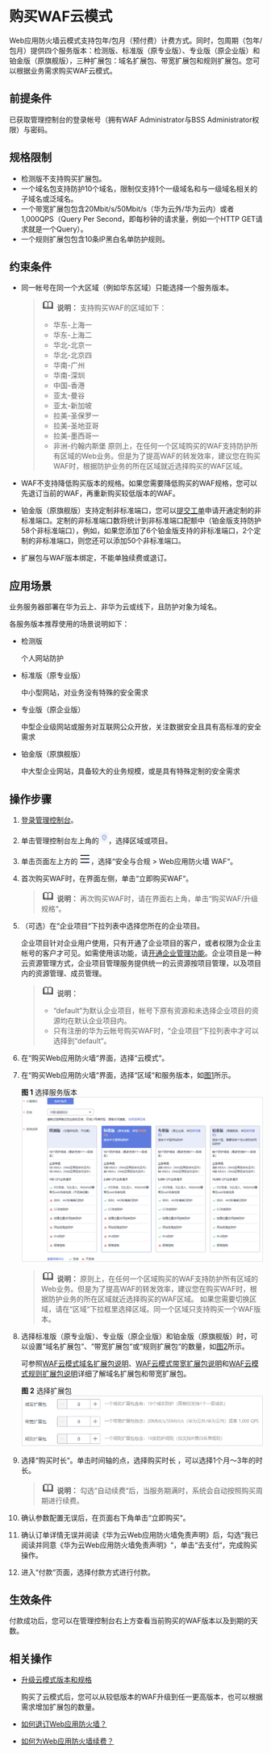 # 购买WAF云模式<a name="waf_01_0109"></a>

Web应用防火墙云模式支持包年/包月（预付费）计费方式。同时，包周期（包年/包月）提供四个服务版本：检测版、标准版（原专业版）、专业版（原企业版）和铂金版（原旗舰版），三种扩展包：域名扩展包、带宽扩展包和规则扩展包。您可以根据业务需求购买WAF云模式。

## 前提条件<a name="zh-cn_topic_0110861189_section5331623210436"></a>

已获取管理控制台的登录帐号（拥有WAF Administrator与BSS Administrator权限）与密码。

## 规格限制<a name="section1837292333416"></a>

-   检测版不支持购买扩展包。
-   一个域名包支持防护10个域名，限制仅支持1个一级域名和与一级域名相关的子域名或泛域名。
-   一个带宽扩展包包含20Mbit/s/50Mbit/s（华为云外/华为云内）或者1,000QPS（Query Per Second，即每秒钟的请求量，例如一个HTTP GET请求就是一个Query）。
-   一个规则扩展包包含10条IP黑白名单防护规则。

## 约束条件<a name="section9449153811214"></a>

-   同一帐号在同一个大区域（例如华东区域）只能选择一个服务版本。

    >![](public_sys-resources/icon-note.gif) **说明：** 
    >支持购买WAF的区域如下：
    >-   华东-上海一
    >-   华东-上海二
    >-   华北-北京一
    >-   华北-北京四
    >-   华南-广州
    >-   华南-深圳
    >-   中国-香港
    >-   亚太-曼谷
    >-   亚太-新加坡
    >-   拉美-圣保罗一
    >-   拉美-圣地亚哥
    >-   拉美-墨西哥一
    >-   非洲-约翰内斯堡
    >原则上，在任何一个区域购买的WAF支持防护所有区域的Web业务。但是为了提高WAF的转发效率，建议您在购买WAF时，根据防护业务的所在区域就近选择购买的WAF区域。


-   WAF不支持降低购买版本的规格。如果您需要降低购买的WAF规格，您可以先退订当前的WAF，再重新购买较低版本的WAF。
-   铂金版（原旗舰版）支持定制非标准端口，您可以[提交工单](https://support.huaweicloud.com/usermanual-ticket/zh-cn_topic_0127038618.html)申请开通定制的非标准端口。定制的非标准端口数将统计到非标准端口配额中（铂金版支持防护58个非标准端口），例如，如果您添加了6个铂金版支持的非标准端口，2个定制的非标准端口，则您还可以添加50个非标准端口。
-   扩展包与WAF版本绑定，不能单独续费或退订。

## 应用场景<a name="section104351559328"></a>

业务服务器部署在华为云上、非华为云或线下，且防护对象为域名。

各服务版本推荐使用的场景说明如下：

-   检测版

    个人网站防护

-   标准版（原专业版）

    中小型网站，对业务没有特殊的安全需求

-   专业版（原企业版）

    中型企业级网站或服务对互联网公众开放，关注数据安全且具有高标准的安全需求

-   铂金版（原旗舰版）

    中大型企业网站，具备较大的业务规模，或是具有特殊定制的安全需求


## 操作步骤<a name="zh-cn_topic_0110861189_section29942210739"></a>

1.  [登录管理控制台](https://console.huaweicloud.com/?locale=zh-cn)。
2.  单击管理控制台左上角的![](figures/icon-region.jpg)，选择区域或项目。
3.  单击页面左上方的![](figures/icon-Service.png)，选择“安全与合规  \>  Web应用防火墙 WAF“。
4.  首次购买WAF时，在界面左侧，单击“立即购买WAF“。

    >![](public_sys-resources/icon-note.gif) **说明：** 
    >再次购买WAF时，请在界面右上角，单击“购买WAF/升级规格“。

5.  （可选）在“企业项目“下拉列表中选择您所在的企业项目。

    企业项目针对企业用户使用，只有开通了企业项目的客户，或者权限为企业主帐号的客户才可见。如需使用该功能，请[开通企业管理功能](https://support.huaweicloud.com/usermanual-em/em_am_0008.html)。企业项目是一种云资源管理方式，企业项目管理服务提供统一的云资源按项目管理，以及项目内的资源管理、成员管理。

    >![](public_sys-resources/icon-note.gif) **说明：** 
    >-   “default“为默认企业项目，帐号下原有资源和未选择企业项目的资源均在默认企业项目内。
    >-   只有注册的华为云帐号购买WAF时，“企业项目“下拉列表中才可以选择到“default“。

6.  在“购买Web应用防火墙“界面，选择“云模式“。
7.  在“购买Web应用防火墙“界面，选择“区域“和服务版本，如[图1](#zh-cn_topic_0110861189_fig5029231715163)所示。

    **图 1**  选择服务版本<a name="zh-cn_topic_0110861189_fig5029231715163"></a>  
    ![](figures/选择服务版本.png "选择服务版本")

    >![](public_sys-resources/icon-note.gif) **说明：** 
    >原则上，在任何一个区域购买的WAF支持防护所有区域的Web业务。但是为了提高WAF的转发效率，建议您在购买WAF时，根据防护业务的所在区域就近选择购买的WAF区域。
    >如果您需要切换区域，请在“区域“下拉框里选择区域。同一个区域只支持购买一个WAF版本。

8.  选择标准版（原专业版）、专业版（原企业版）和铂金版（原旗舰版）时，可以设置“域名扩展包“、“带宽扩展包“或“规则扩展包“的数量，如[图2](#zh-cn_topic_0110861189_fig1584718591691)所示。

    可参照[WAF云模式域名扩展包说明](WAF云模式域名扩展包说明.md)、[WAF云模式带宽扩展包说明](WAF云模式带宽扩展包说明.md)和[WAF云模式规则扩展包说明](WAF云模式规则扩展包说明.md)详细了解域名扩展包和带宽扩展包。

    **图 2**  选择扩展包<a name="zh-cn_topic_0110861189_fig1584718591691"></a>  
    ![](figures/选择扩展包.png "选择扩展包")

9.  选择“购买时长“。单击时间轴的点，选择购买时长 ，可以选择1个月～3年的时长。

    >![](public_sys-resources/icon-note.gif) **说明：** 
    >勾选“自动续费“后，当服务期满时，系统会自动按照购买周期进行续费。

10. 确认参数配置无误后，在页面右下角单击“立即购买“。
11. 确认订单详情无误并阅读《华为云Web应用防火墙免责声明》后，勾选“我已阅读并同意《华为云Web应用防火墙免责声明》“，单击“去支付“，完成购买操作。

1.  进入“付款“页面，选择付款方式进行付款。

## 生效条件<a name="section15531114714810"></a>

付款成功后，您可以在管理控制台右上方查看当前购买的WAF版本以及到期的天数。

## 相关操作<a name="section3670756104817"></a>

-   [升级云模式版本和规格](升级WAF云模式版本和规格.md)

    购买了云模式后，您可以从较低版本的WAF升级到任一更高版本，也可以根据需求增加扩展包的数量。

-   [如何退订Web应用防火墙？](https://support.huaweicloud.com/waf_faq/waf_01_0116.html)
-   [如何为Web应用防火墙续费？](https://support.huaweicloud.com/waf_faq/waf_01_0115.html)

